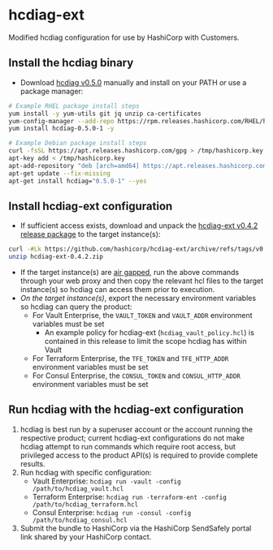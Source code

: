 # hcdiag-ext

Modified hcdiag configuration for use by HashiCorp with Customers.

## Install the hcdiag binary

- Download [hcdiag v0.5.0](https://releases.hashicorp.com/hcdiag/0.5.0/) manually and install on your PATH _or_ use a package manager:
```sh
# Example RHEL package install steps
yum install -y yum-utils git jq unzip ca-certificates
yum-config-manager --add-repo https://rpm.releases.hashicorp.com/RHEL/hashicorp.repo
yum install hcdiag-0.5.0-1 -y

# Example Debian package install steps
curl -fsSL https://apt.releases.hashicorp.com/gpg > /tmp/hashicorp.key
apt-key add < /tmp/hashicorp.key
apt-add-repository "deb [arch=amd64] https://apt.releases.hashicorp.com $(lsb_release -cs) main"
apt-get update --fix-missing
apt-get install hcdiag="0.5.0-1" --yes
```

## Install hcdiag-ext configuration

- If sufficient access exists, download and unpack the [hcdiag-ext v0.4.2 release package](https://github.com/hashicorp/hcdiag-ext/archive/refs/tags/v0.4.2.zip) to the target instance(s):
```sh
curl -#Lk https://github.com/hashicorp/hcdiag-ext/archive/refs/tags/v0.4.2.zip -o hcdiag-ext-0.4.2.zip
unzip hcdiag-ext-0.4.2.zip
```

- If the target instance(s) are [air gapped](https://en.wikipedia.org/wiki/Air_gap_(networking)), run the above commands through your web proxy and then copy the relevant hcl files to the target instance(s) so hcdiag can access them prior to execution.
- _On the target instance(s)_, export the necessary environment variables so hcdiag can query the product:
  - For Vault Enterprise, the `VAULT_TOKEN` and `VAULT_ADDR` environment variables must be set
    - An example policy for hcdiag-ext (`hcdiag_vault_policy.hcl`) is contained in this release to limit the scope hcdiag has within Vault
  - For Terraform Enterprise, the `TFE_TOKEN` and `TFE_HTTP_ADDR` environment variables must be set
  - For Consul Enterprise, the `CONSUL_TOKEN` and `CONSUL_HTTP_ADDR` environment variables must be set

## Run hcdiag with the hcdiag-ext configuration

1. hcdiag is best run by a superuser account or the account running the respective product; current hcdiag-ext configurations do not make hcdiag attempt to run commands which require root access, but privileged access to the product API(s) is required to provide complete results.
1. Run hcdiag with specific configuration:
    - Vault Enterprise: `hcdiag run -vault -config /path/to/hcdiag_vault.hcl`
    - Terraform Enterprise: `hcdiag run -terraform-ent -config /path/to/hcdiag_terraform.hcl`
    - Consul Enterprise: `hcdiag run -consul -config /path/to/hcdiag_consul.hcl`
1. Submit the bundle to HashiCorp via the HashiCorp SendSafely portal link shared by your HashiCorp contact.
